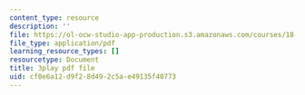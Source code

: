 ```yaml
---
content_type: resource
description: ''
file: https://ol-ocw-studio-app-production.s3.amazonaws.com/courses/18-01sc-single-variable-calculus-fall-2010/cf0e6a12d9f28d492c5ae49135f40773_YN7k_bXXggY.pdf
file_type: application/pdf
learning_resource_types: []
resourcetype: Document
title: 3play pdf file
uid: cf0e6a12-d9f2-8d49-2c5a-e49135f40773
---
```

